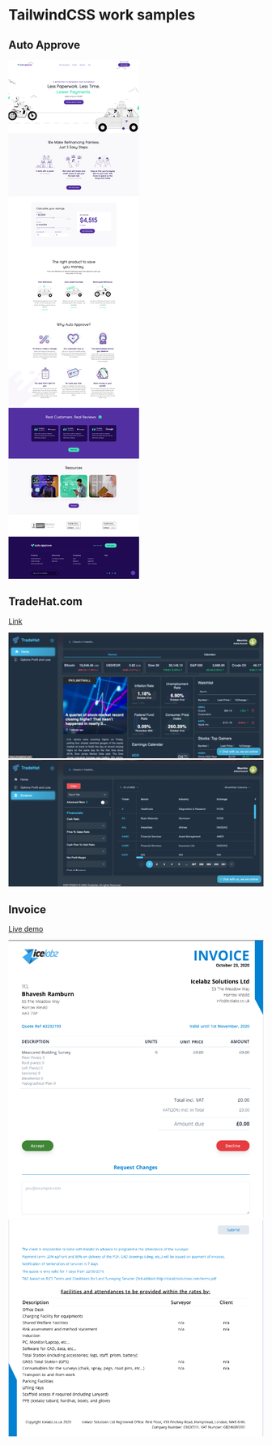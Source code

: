 # TailwindCSS work samples

##  Auto Approve
![](auto-approve.png)

##  TradeHat.com
[Link](https://tradehat.com/)

![](TradeHat.com.png)
![](TradeHat-screener.png)

## Invoice

[Live demo](https://nuxt-tailwindcss.vercel.app/)

![](invoice.png)
![](invoice-2.png)